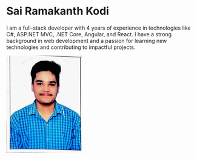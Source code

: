 # Sai Ramakanth Kodi

I am a full-stack developer with 4 years of experience in technologies like C#, ASP.NET MVC, .NET Core, Angular, and React. I have a strong background in web development and a passion for learning new technologies and contributing to impactful projects.

<img src="sairamakantth-image.jpg" alt="Alt text" width="200"/>